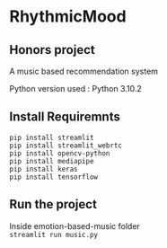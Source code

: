 # RhythmicMood
## Honors project
A music based recommendation system

Python version used  : Python 3.10.2<br> 

## Install Requiremnts <br/>
``` pip install streamlit ```  <br> 
``` pip install streamlit_webrtc ``` <br> 
``` pip install opencv-python ``` <br> 
``` pip install mediapipe ```<br> 
``` pip install keras ```<br> 
``` pip install tensorflow ```<br> 

## Run the project <br> 
Inside emotion-based-music folder <br/>
``` streamlit run music.py ```<br> 